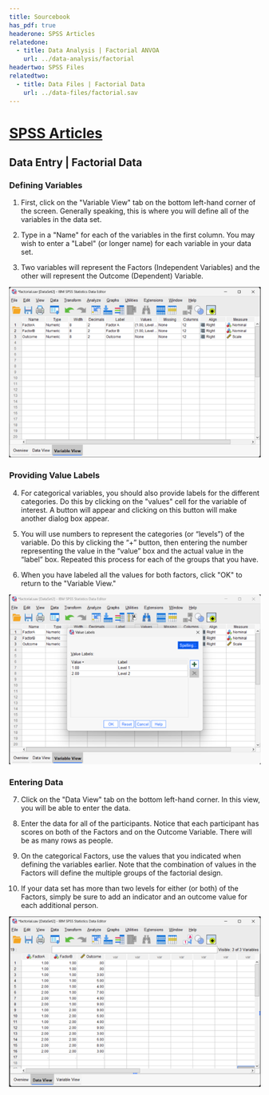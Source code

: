 ```yaml
---
title: Sourcebook
has_pdf: true
headerone: SPSS Articles
relatedone:
  - title: Data Analysis | Factorial ANVOA
    url: ../data-analysis/factorial
headertwo: SPSS Files
relatedtwo:
  - title: Data Files | Factorial Data
    url: ../data-files/factorial.sav
---
```


# [SPSS Articles](../index.md)

## Data Entry | Factorial Data 

### Defining Variables 

1. First, click on the "Variable View" tab on the bottom left-hand corner of the screen. Generally speaking, this is where you will define all of the variables in the data set. 

2. Type in a "Name" for each of the variables in the first column. You may wish to enter a "Label" (or longer name) for each variable in your data set. 

3. Two variables will represent the Factors (Independent Variables) and the other will represent the Outcome (Dependent) Variable.

<p align="center"><kbd><img src="factorial1.png"></kbd></p>

### Providing Value Labels

4. For categorical variables, you should also provide labels for the different categories. Do this by clicking on the "values" cell for the variable of interest. A button will appear and clicking on this button will make another dialog box appear. 

5. You will use numbers to represent the categories (or “levels”) of the variable. Do this by clicking the “+” button, then entering the number representing the value in the “value” box and the actual value in the “label” box. Repeated this process for each of the groups that you have. 

6. When you have labeled all the values for both factors, click "OK" to return to the "Variable View." 

<p align="center"><kbd><img src="factorial2.png"></kbd></p>

### Entering Data

 7. Click on the "Data View" tab on the bottom left-hand corner. In this view, you will be able to enter the data.

 8. Enter the data for all of the participants. Notice that each participant has scores on both of the Factors and on the Outcome Variable. There will be as many rows as people. 

 9. On the categorical Factors, use the values that you indicated when defining the variables earlier. Note that the combination of values in the Factors will define the multiple groups of the factorial design.

 10. If your data set has more than two levels for either (or both) of the Factors, simply be sure to add an indicator and an outcome value for each additional person.

<p align="center"><kbd><img src="factorial3.png"></kbd></p>
